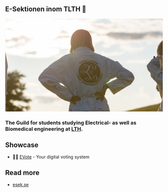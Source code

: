 ## E-Sektionen inom TLTH 🔌

<img src="https://raw.githubusercontent.com/esek/.github/main/profile/images/cover.png"/>

### The Guild for students studying Electrical- as well as Biomedical engineering at [LTH](https://www.lth.se/).

## Showcase

- 👨‍⚖️ [EVote](https://github.com/esek/evote) - Your digital voting system

## Read more

- [esek.se](https://esek.se)
